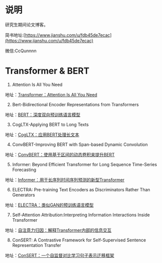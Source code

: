 # 说明

研究生期间论文博客。

简书地址:[https://www.jianshu.com/u/fdb45de7ecac](https://www.jianshu.com/u/fdb45de7ecac)

微信:CcQunnnn

# Transformer & BERT

1. Attention Is All You Need

地址：[Transformer：Attention Is All You Need](https://www.jianshu.com/p/01b8f8a696c6)

2. Bert-Bidirectional Encoder Representations from Transformers

地址：[BERT：深度双向预训练语言模型](https://www.jianshu.com/p/0365a760e2b3)

3. CogLTX-Applying BERT to Long Texts

地址：[CogLTX：应用BERT处理长文本](https://www.jianshu.com/p/4aaafa9c0c83)

4. ConvBERT-Improving BERT with Span-based Dynamic Convolution

地址：[ConvBERT：使用基于区间的动态卷积来提升BERT](https://www.jianshu.com/p/3f424a7f12de)

5. Informer: Beyond Efficient Transformer for Long Sequence Time-Series Forecasting

地址：[Informer：用于长序列时间序列预测的新型Transformer](https://www.jianshu.com/p/52c9c6acb706)

6. ELECTRA: Pre-training Text Encoders as Discriminators Rather Than Generators

地址：[ELECTRA：类似GAN的预训练语言模型](https://www.jianshu.com/p/1a0dae978e21)

7. Self-Attention Attribution:Interpreting Information Interactions Inside Transformer

地址：[自注意力归因：解释Transformer内部的信息交互](https://www.jianshu.com/p/c386f9026ff6)

8. ConSERT: A Contrastive Framework for Self-Supervised Sentence Representation Transfer

地址：[ConSERT：一个自监督对比学习句子表示迁移框架](https://www.jianshu.com/p/ca294681184a)